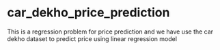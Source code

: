 # car_dekho_price_prediction
This is a regression problem for price prediction and we have use the car dekho dataset to predict price using linear regression model
